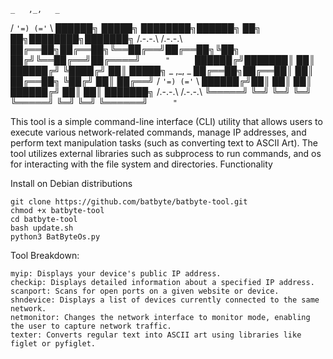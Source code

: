     _   ,_,   _              
   / `'=) (='` \   ██████╗  █████╗ ████████╗██████╗ ██╗   ██╗████████╗███████╗ 
  /.-.-.\ /.-.-.\  ██╔══██╗██╔══██╗╚══██╔══╝██╔══██╗╚██╗ ██╔╝╚══██╔══╝██╔════╝ 
  `      "      `  ██████╔╝███████║   ██║   ██████╔╝ ╚████╔╝    ██║   █████╗ 
    _   ,_,   _    ██╔══██╗██╔══██║   ██║   ██╔══██╗  ╚██╔╝     ██║   ██╔══╝ 
   / `'=) (='` \   ██████╔╝██║  ██║   ██║   ██████╔╝   ██║      ██║   ███████╗
  /.-.-.\ /.-.-.\  ╚═════╝ ╚═╝  ╚═╝   ╚═╝   ╚═════╝    ╚═╝      ╚═╝   ╚══════╝
  `      "      ` 
          


This tool is a simple command-line interface (CLI) utility that allows users to execute various network-related commands, manage IP addresses, and perform text manipulation tasks (such as converting text to ASCII Art). The tool utilizes external libraries such as subprocess to run commands, and os for interacting with the file system and directories.
Functionality

Install on Debian distributions

    git clone https://github.com/batbyte/batbyte-tool.git
    chmod +x batbyte-tool
    cd batbyte-tool
    bash update.sh
    python3 BatByteOs.py


Tool Breakdown:

    myip: Displays your device's public IP address.
    checkip: Displays detailed information about a specified IP address.
    scanport: Scans for open ports on a given website or device.
    shndevice: Displays a list of devices currently connected to the same network.
    netmonitor: Changes the network interface to monitor mode, enabling the user to capture network traffic.
    texter: Converts regular text into ASCII art using libraries like figlet or pyfiglet.
